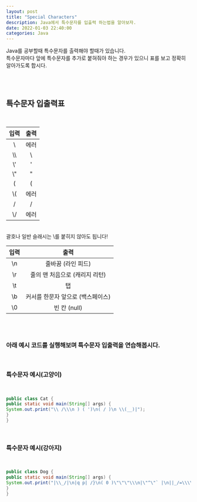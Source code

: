 ```yaml
---
layout: post
title: "Special Characters"
description: Java에서 특수문자를 입출력 하는법을 알아보자.
date: 2022-01-03 22:40:00
categories: Java
---
```

Java를 공부할때 특수문자를 출력해야 할때가 있습니다.
<br>
특수문자마다 앞에 특수문자를 추가로 붙혀줘야 하는 경우가 있으니 표를 보고 정확히 알아가도록 합시다.

<br><br>

## 특수문자 입출력표
<br>

| 입력  |  출력
|:---:|:---:|
| \ |  에러
| \\\  | \
| \\'  | '
| \\"  | "
| ( |  (
| \\(  | 에러
| / |  /
| \\/  | 에러

<br>
괄호나 일반 슬래시는 \를 붙히지 않아도 됩니다!

<br>

| 입력 | 출력 |
:---:|:---:
| \n | 줄바꿈 (라인 피드)
| \r | 줄의 맨 처음으로 (캐리지 리턴)
| \t | 탭
| \b | 커서를 한문자 앞으로 (백스페이스)
| \0 | 빈 칸 (null)

<br>
<br>

### 아래 예시 코드를 실행해보며 특수문자 입출력을 연습해봅시다.

<br>

### 특수문자 예시(고양이)

<br>

```java
public class Cat {
public static void main(String[] args) {
System.out.print("\\ /\\\n ) ( ')\n( / )\n \\(__)|");
}
}
```
<br>


### 특수문자 예시(강아지)

<br>

```java
public class Dog {
public static void main(String[] args) {
System.out.print("|\\_/|\n|q p| /}\n( 0 )\"\"\"\\\n|\"^\"` |\n||_/=\\\\__|");
}
}
```

<br>
<br>
<br>
<br>


